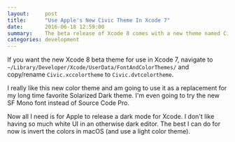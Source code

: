 ```yaml
---
layout:     post
title:      "Use Apple's New Civic Theme In Xcode 7"
date:       2016-06-18 12:59:00
summary:    The beta release of Xcode 8 comes with a new theme named Civic. This is the same color theme used throughout WWDC 2016 marketing and with a simple tweak, it can also be used in Xcode 7.
categories: development
---
```


If you want the new Xcode 8 beta theme for use in Xcode 7, navigate to `~/Library/Developer/Xcode/UserData/FontAndColorThemes/` and copy/rename `Civic.xccolortheme` to `Civic.dvtcolortheme`.

I really like this new color theme and am going to use it as a replacement for my long time favorite Solarized Dark theme. I'm even going to try the new SF Mono font instead of Source Code Pro.

Now all I need is for Apple to release a dark mode for Xcode. I don't like having so much white UI in an otherwise dark editor. The best I can do for now is invert the colors in macOS (and use a light color theme).
